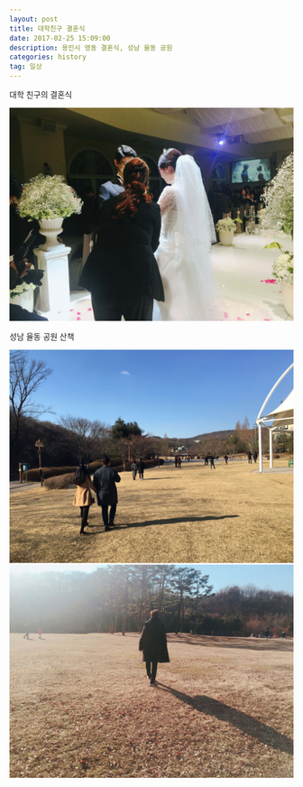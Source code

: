 ```yaml
---
layout: post
title: 대학친구 결혼식
date: 2017-02-25 15:09:00
description: 용인시 영동 결혼식, 성남 율동 공원
categories: history
tag: 일상
---
```


대학 친구의 결혼식

<img src="/images/2017-03-25-02.jpeg" alt="" />

성남 율동 공원 산책

<img src="/images/2017-03-25-01.jpeg" alt="" />
<img src="/images/2017-03-25-03.jpg" alt="" />